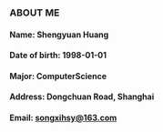 ### ABOUT ME
#### Name: Shengyuan Huang
#### Date of birth: 1998-01-01
#### Major: ComputerScience
#### Address: Dongchuan Road, Shanghai
#### Email: songxihsy@163.com
